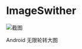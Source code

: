 ImageSwither
============
![截图](https://github.com/longtaoge/ImageSwither/blob/master/ImageSwither.gif)



Android 无限轮转大图
